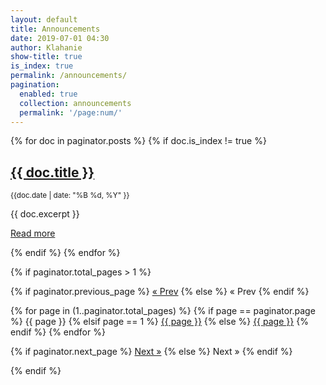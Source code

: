 ```yaml
---
layout: default
title: Announcements
date: 2019-07-01 04:30
author: Klahanie
show-title: true
is_index: true
permalink: /announcements/
pagination: 
  enabled: true
  collection: announcements
  permalink: '/page:num/'
---
```


{% for doc in paginator.posts %}
{% if doc.is_index != true %}
<div class="mb-4">
<h2><a href="{{site.url}}{{ doc.url }}">{{ doc.title }}</a></h2>
<small>{{doc.date | date: "%B %d, %Y" }}</small>
    
{{ doc.excerpt }}

<a href="{{ site.url }}{{ doc.url }}">Read more</a>
</div>
{% endif %}
{% endfor %}

{% if paginator.total_pages > 1 %}
<div class="row">
<div class="pagination mt-4 mx-auto">
  {% if paginator.previous_page %}
    <a href="{{ paginator.previous_page_path | prepend: site.baseurl | replace: '//', '/' }}">&laquo; Prev</a>
  {% else %}
    <span>&laquo; Prev</span>
  {% endif %}

  {% for page in (1..paginator.total_pages) %}
    {% if page == paginator.page %}
      <span class="webjeda">{{ page }}</span>
    {% elsif page == 1 %}
      <a href="{{ paginator.first_page_path | prepend: site.baseurl }}">{{ page }}</a>
    {% else %}
      <a href="{{ paginator.first_page_path | prepend: site.baseurl | append: '/page:num/' | replace: ':num', page | replace: '//', '/' }}">{{ page }}</a>
    {% endif %}
  {% endfor %}

  {% if paginator.next_page %}
    <a href="{{ paginator.next_page_path | prepend: site.baseurl | replace: '//', '/' }}">Next &raquo;</a>
  {% else %}
    <span>Next &raquo;</span>
  {% endif %}
</div>
{% endif %}
</div>

